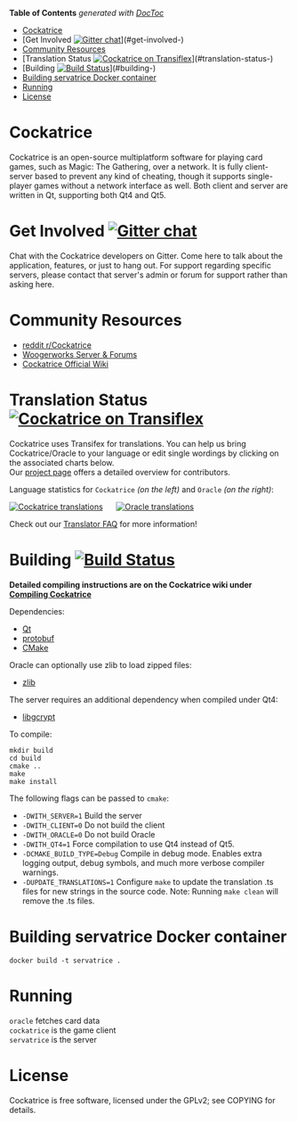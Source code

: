 <!-- START doctoc generated TOC please keep comment here to allow auto update -->
<!-- DON'T EDIT THIS SECTION, INSTEAD RE-RUN doctoc TO UPDATE -->
**Table of Contents**  *generated with [DocToc](https://github.com/thlorenz/doctoc)*

- [Cockatrice](#cockatrice)
- [Get Involved [![Gitter chat](https://badges.gitter.im/Cockatrice/Cockatrice.png)](https://gitter.im/Cockatrice/Cockatrice)](#get-involved-)
- [Community Resources](#community-resources)
- [Translation Status [![Cockatrice on Transiflex](https://ds0k0en9abmn1.cloudfront.net/static/charts/images/tx-logo-micro.646b0065fce6.png)](https://www.transifex.com/projects/p/cockatrice/)](#translation-status-)
- [Building [![Build Status](https://travis-ci.org/Cockatrice/Cockatrice.svg?branch=master)](https://travis-ci.org/Cockatrice/Cockatrice)](#building-)
- [Building servatrice Docker container](#building-servatrice-docker-container)
- [Running](#running)
- [License](#license)

<!-- END doctoc generated TOC please keep comment here to allow auto update -->

# Cockatrice

Cockatrice is an open-source multiplatform software for playing card games,
such as Magic: The Gathering, over a network. It is fully client-server based
to prevent any kind of cheating, though it supports single-player games without
a network interface as well. Both client and server are written in Qt, supporting both Qt4 and Qt5.

# Get Involved [![Gitter chat](https://badges.gitter.im/Cockatrice/Cockatrice.png)](https://gitter.im/Cockatrice/Cockatrice)

Chat with the Cockatrice developers on Gitter. Come here to talk about the application, features, or just to hang out. For support regarding specific servers, please contact that server's admin or forum for support rather than asking here.

# Community Resources
- [reddit r/Cockatrice](http://reddit.com/r/cockatrice)
- [Woogerworks Server & Forums](http://www.woogerworks.com)
- [Cockatrice Official Wiki](https://github.com/Cockatrice/Cockatrice/wiki)

# Translation Status [![Cockatrice on Transiflex](https://ds0k0en9abmn1.cloudfront.net/static/charts/images/tx-logo-micro.646b0065fce6.png)](https://www.transifex.com/projects/p/cockatrice/)

Cockatrice uses Transifex for translations. You can help us bring Cockatrice/Oracle to your language or edit single wordings by clicking on the associated charts below.<br>
Our [project page](https://www.transifex.com/projects/p/cockatrice/) offers a detailed overview for contributors.

Language statistics for `Cockatrice` *(on the left)* and `Oracle` *(on the right)*:

[![Cockatrice translations](https://www.transifex.com/projects/p/cockatrice/resource/cockatrice/chart/image_png)](https://www.transifex.com/projects/p/cockatrice/resource/cockatrice/)&nbsp;&nbsp;&nbsp;&nbsp;&nbsp;&nbsp;[![Oracle translations](https://www.transifex.com/projects/p/cockatrice/resource/oracle/chart/image_png)](https://www.transifex.com/projects/p/cockatrice/resource/oracle/)

Check out our [Translator FAQ](https://github.com/Cockatrice/Cockatrice/wiki/Translation-FAQ) for more information!

# Building [![Build Status](https://travis-ci.org/Cockatrice/Cockatrice.svg?branch=master)](https://travis-ci.org/Cockatrice/Cockatrice)

**Detailed compiling instructions are on the Cockatrice wiki under [Compiling Cockatrice](https://github.com/Cockatrice/Cockatrice/wiki/Compiling-Cockatrice)**

Dependencies:

- [Qt](http://qt-project.org/) 
- [protobuf](http://code.google.com/p/protobuf/)
- [CMake](http://www.cmake.org/)

Oracle can optionally use zlib to load zipped files:

- [zlib](http://www.zlib.net/)

The server requires an additional dependency when compiled under Qt4:

- [libgcrypt](http://www.gnu.org/software/libgcrypt/)

To compile:

    mkdir build
    cd build
    cmake ..
    make
    make install

The following flags can be passed to `cmake`:

- `-DWITH_SERVER=1` Build the server
- `-DWITH_CLIENT=0` Do not build the client
- `-DWITH_ORACLE=0` Do not build Oracle
- `-DWITH_QT4=1` Force compilation to use Qt4 instead of Qt5.
- `-DCMAKE_BUILD_TYPE=Debug` Compile in debug mode. Enables extra logging output, debug symbols, and much more verbose compiler warnings.
- `-DUPDATE_TRANSLATIONS=1` Configure `make` to update the translation .ts files for new strings in the source code. Note: Running `make clean` will remove the .ts files.

# Building servatrice Docker container
`docker build -t servatrice .`

# Running

`oracle` fetches card data  
`cockatrice` is the game client  
`servatrice` is the server

# License

Cockatrice is free software, licensed under the GPLv2; see COPYING for details.
